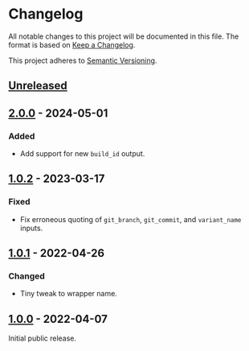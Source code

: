 # Changelog

All notable changes to this project will be documented in this file. The format
is based on [Keep a Changelog].

This project adheres to [Semantic Versioning].

## [Unreleased]

## [2.0.0] - 2024-05-01

### Added

- Add support for new `build_id` output.

## [1.0.2] - 2023-03-17

### Fixed

- Fix erroneous quoting of `git_branch`, `git_commit`, and `variant_name`
  inputs.

## [1.0.1] - 2022-04-26

### Changed

- Tiny tweak to wrapper name.

## [1.0.0] - 2022-04-07

Initial public release.

[Unreleased]:   https://github.com/waldoapp/gh-action-upload/compare/v2.0.0...HEAD
[2.0.0]:        https://github.com/waldoapp/gh-action-upload/compare/v1.0.2...v2.0.0
[1.0.2]:        https://github.com/waldoapp/gh-action-upload/compare/v1.0.1...v1.0.2
[1.0.1]:        https://github.com/waldoapp/gh-action-upload/compare/v1.0.0...v1.0.1
[1.0.0]:        https://github.com/waldoapp/gh-action-upload/compare/81e8b45...v1.0.0

[Keep a Changelog]:     https://keepachangelog.com
[Semantic Versioning]:  https://semver.org
